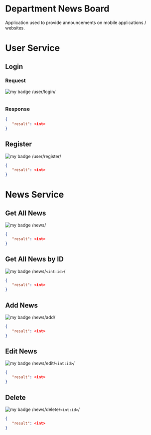 # Department News Board

Application used to provide announcements on mobile applications / websites.

# User Service

## Login

### Request
![my badge](https://badgen.net/badge/METHOD/POST/yellow) /user/login/

```json

```

### Response

```json
{
   "result": <int>
}
```

## Register

![my badge](https://badgen.net/badge/METHOD/POST/yellow) /user/register/

```json
{
   "result": <int>
}
```

# News Service

## Get All News

![my badge](https://badgen.net/badge/METHOD/GET/green) /news/

```json
{
   "result": <int>
}
```

## Get All News by ID

![my badge](https://badgen.net/badge/METHOD/GET/green) /news/```<int:id>```/

```json
{
   "result": <int>
}
```

## Add News

![my badge](https://badgen.net/badge/METHOD/POST/yellow) /news/add/

```json
{
   "result": <int>
}
```

## Edit News

![my badge](https://badgen.net/badge/METHOD/PUT/blue) /news/edit/```<int:id>```/

```json
{
   "result": <int>
}
```

## Delete

![my badge](https://badgen.net/badge/METHOD/DELETE/red) /news/delete/```<int:id>```/

```json
{
   "result": <int>
}
```
